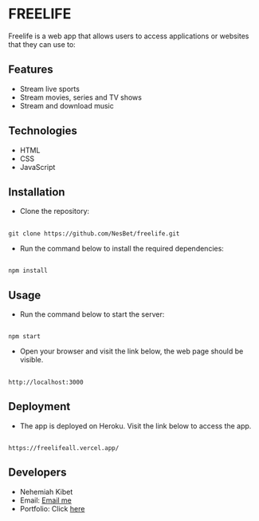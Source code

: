 # FREELIFE
Freelife is a web app that allows users to access applications or websites that they can use to:

## Features
  - Stream live sports
  - Stream movies, series and TV shows
  - Stream and download music

## Technologies
  - HTML
  - CSS
  - JavaScript

## Installation
  - Clone the repository:
  ##
    git clone https://github.com/NesBet/freelife.git

  - Run the command below to install the required dependencies:
  ##
    npm install

## Usage
  - Run the command below to start the server:
  ##
    npm start

  - Open your browser and visit the link below, the web page should be visible.
  ##
    http://localhost:3000

## Deployment
  - The app is deployed on Heroku. Visit the link below to access the app.
  ##
    https://freelifeall.vercel.app/

## Developers
  - Nehemiah Kibet
  - Email: [Email me](https://nehemiah.kibet77@gmail.com)
  - Portfolio: Click [here](https://neshkibet.vercel.app/)
